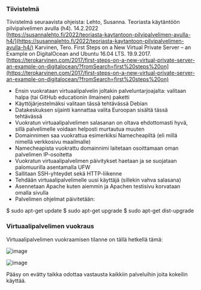 ### Tiivistelmä

Tiivistelmä seuraavista ohjeista:
 Lehto, Susanna. Teoriasta käytäntöön pilvipalvelimen avulla (h4). 14.2.2022 [https://susannalehto.fi/2022/teoriasta-kaytantoon-pilvipalvelimen-avulla-h4/](https://susannalehto.fi/2022/teoriasta-kaytantoon-pilvipalvelimen-avulla-h4/)
Karvinen, Tero. First Steps on a New Virtual Private Server – an Example on DigitalOcean and Ubuntu 16.04 LTS. 19.9.2017.[https://terokarvinen.com/2017/first-steps-on-a-new-virtual-private-server-an-example-on-digitalocean/?fromSearch=first%20steps%20on](https://terokarvinen.com/2017/first-steps-on-a-new-virtual-private-server-an-example-on-digitalocean/?fromSearch=first%20steps%20on)

- Ensin vuokrataan virtuaalipalvelin joltakin palveluntarjoajalta: valitaan halpa (tai GitHub educationin ilmainen) paketti
- Käyttöjärjestelmäksi valitaan tässä tehtävässä Debian
- Datakeskuksen sijainti kannattaa valita Euroopan sisältä tässä tehtävässä
- Vuokratun virtuaalipalvelimen salasanan on oltava ehdottomasti hyvä, sillä  palvelimelle voidaan helposti murtautua muuten
- Domainnimen saa vuokrattua esimerkiksi Namecheapiltä (eli millä nimellä verkkosivu maailmalle)
- Namecheapista vuokrattu domainnimi laitetaan osoittamaan oman palvelimen IP-osoitetta
- Vuokratun virtuaalipalvelimen päivitykset haetaan ja se suojataan palomuurilla asentamalla UFW
- Sallitaan SSH-yhteydet sekä HTTP-liikenne
- Tehdään virtuaalipalvelimelle uusi käyttäjä (sillekin vahva salasana)
- Asennetaan Apache kuten aiemmin ja Apachen testisivu korvataan omalla sivulla
- Palvelimen ohjelmat päivitetään:
  
$ sudo apt-get update
$ sudo apt-get upgrade
$ sudo apt-get dist-upgrade

### Virtuaalipalvelimen vuokraus

Virtuaalipalvelimen vuokraamisen tilanne on tällä hetkellä tämä: 

![image](https://github.com/RonjaVee/smial/assets/148786247/f447cace-1059-4160-8304-c36df981deaf)

![image](https://github.com/RonjaVee/smial/assets/148786247/719c8fbe-c90e-48db-bf9e-0e4e98e259f7)



Pääsy on evätty taikka odottaa vastausta kaikkiin palveluihin joita kokeilin käyttää.

